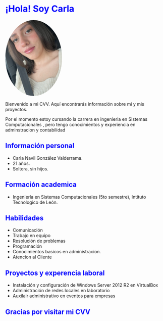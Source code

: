 # <span style="color:blue; font-weight:bold"> ¡Hola! Soy Carla </span>

<img src="IMG_1261.jpg" alt="Foto de Carla" width="180" style="border-radius:50%"/>  
  
Bienvenido a mi CVV. Aquí encontrarás información sobre mí y mis proyectos.  

Por el momento estoy cursando la carrera en ingenieria en Sistemas Computacionales , pero tengo conocimientos y experiencia en adminstracion y contabilidad

## <span style="color:blue; font-weight:bold">Información personal </span>
- Carla Navil González Valderrama.
- 21 años.
- Soltera, sin hijos.

## <span style="color:blue; font-weight:bold">Formación academica</span>
- Ingeniería en Sistemas Computacionales (5to semestre), Intituto Tecnologico de León. 

## <span style="color:blue; font-weight:bold"> Habilidades </span> 
- Comunicación  
- Trabajo en equipo  
- Resolución de problemas  
- Programación   
- Conocimientos basicos en administracion.
- Atencion al Cliente 

## <span style="color:blue ; font-weight:bold">Proyectos  y experencia laboral </span>
- Instalación y configuración de Windows Server 2012 R2 en VirtualBox  
- Administración de redes locales en laboratorio  
- Auxilair administrativo en eventos para empresas 

## <span style="color:blue ; font-weight:bold"> Gracias por visitar mi CVV</span>
